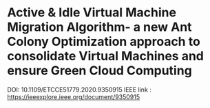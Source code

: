 # Active & Idle Virtual Machine Migration Algorithm- a new Ant Colony Optimization approach to consolidate Virtual Machines and ensure Green Cloud Computing

DOI: 10.1109/ETCCE51779.2020.9350915
IEEE link : https://ieeexplore.ieee.org/document/9350915
